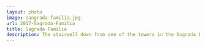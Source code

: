 ```yaml
---
layout: photo
image: sangrada-familia.jpg
url: 2017-Sagrada-Familia
title: Sagrada Familia
description: The stairwell down from one of the towers in the Sagrada Familia church in Barcelona
---
```

